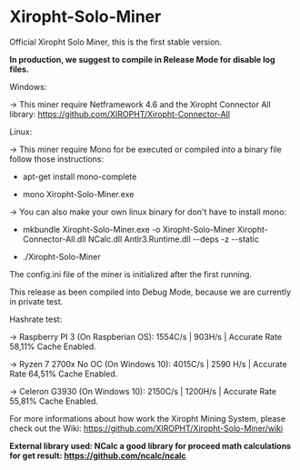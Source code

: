 # Xiropht-Solo-Miner
Official Xiropht Solo Miner, this is the first stable version.

**In production, we suggest to compile in Release Mode for disable log files.**

Windows:

-> This miner require Netframework 4.6 and the Xiropht Connector All library: https://github.com/XIROPHT/Xiropht-Connector-All

Linux:

-> This miner require Mono for be executed or compiled into a binary file follow those instructions:

- apt-get install mono-complete

- mono Xiropht-Solo-Miner.exe

-> You can also make your own linux binary for don't have to install mono:

- mkbundle Xiropht-Solo-Miner.exe -o Xiropht-Solo-Miner Xiropht-Connector-All.dll NCalc.dll Antlr3.Runtime.dll --deps -z --static

- ./Xiropht-Solo-Miner

The config.ini file of the miner is initialized after the first running.

This release as been compiled into Debug Mode, because we are currently in private test.

Hashrate test:

-> Raspberry PI 3 (On Raspberian OS): 1554C/s | 903H/s | Accurate Rate 58,11% Cache Enabled.

-> Ryzen 7 2700x No OC (On Windows 10): 4015C/s | 2590 H/s | Accurate Rate 64,51% Cache Enabled.

-> Celeron G3930 (On Windows 10): 2150C/s | 1200H/s | Accurate Rate 55,81% Cache Enabled.

For more informations about how work the Xiropht Mining System, please check out the Wiki: https://github.com/XIROPHT/Xiropht-Solo-Miner/wiki

**External library used: NCalc a good library for proceed math calculations for get result: https://github.com/ncalc/ncalc**
